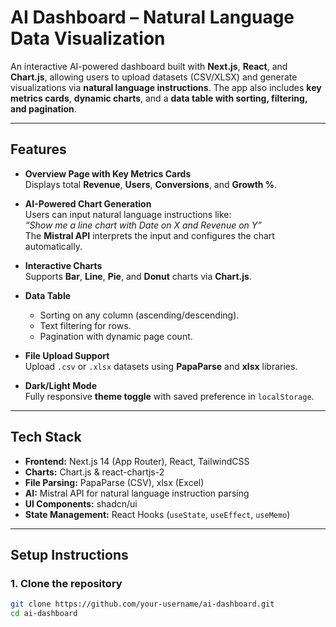 # **AI Dashboard – Natural Language Data Visualization**

An interactive AI-powered dashboard built with **Next.js**, **React**, and **Chart.js**, allowing users to upload datasets (CSV/XLSX) and generate visualizations via **natural language instructions**. The app also includes **key metrics cards**, **dynamic charts**, and a **data table with sorting, filtering, and pagination**.

---

## **Features**
- **Overview Page with Key Metrics Cards**  
  Displays total **Revenue**, **Users**, **Conversions**, and **Growth %**.
  
- **AI-Powered Chart Generation**  
  Users can input natural language instructions like:  
  *“Show me a line chart with Date on X and Revenue on Y”*  
  The **Mistral API** interprets the input and configures the chart automatically.

- **Interactive Charts**  
  Supports **Bar**, **Line**, **Pie**, and **Donut** charts via **Chart.js**.

- **Data Table**  
  - Sorting on any column (ascending/descending).  
  - Text filtering for rows.  
  - Pagination with dynamic page count.  

- **File Upload Support**  
  Upload `.csv` or `.xlsx` datasets using **PapaParse** and **xlsx** libraries.

- **Dark/Light Mode**  
  Fully responsive **theme toggle** with saved preference in `localStorage`.

---

## **Tech Stack**
- **Frontend:** Next.js 14 (App Router), React, TailwindCSS  
- **Charts:** Chart.js & react-chartjs-2  
- **File Parsing:** PapaParse (CSV), xlsx (Excel)  
- **AI:** Mistral API for natural language instruction parsing  
- **UI Components:** shadcn/ui  
- **State Management:** React Hooks (`useState`, `useEffect`, `useMemo`)

---

## **Setup Instructions**

### **1. Clone the repository**
```bash
git clone https://github.com/your-username/ai-dashboard.git
cd ai-dashboard

